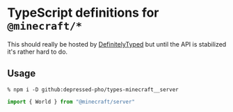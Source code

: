 # TypeScript definitions for `@minecraft/*`

This should really be hosted by
[DefinitelyTyped](https://github.com/DefinitelyTyped/DefinitelyTyped) but
until the API is stabilized it's rather hard to do.

## Usage

```shell
% npm i -D github:depressed-pho/types-minecraft__server
```

```typescript
import { World } from "@minecraft/server"
```
